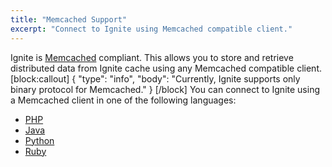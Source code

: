```yaml
---
title: "Memcached Support"
excerpt: "Connect to Ignite using Memcached compatible client."
---
```

Ignite is [Memcached](http://memcached.org/) compliant. This allows you to store and retrieve distributed data from Ignite cache using any Memcached compatible client.
[block:callout]
{
  "type": "info",
  "body": "Currently, Ignite supports only binary protocol for Memcached."
}
[/block]
You can connect to Ignite using a Memcached client in one of the following languages:

 * [PHP](doc:php)
 * [Java](doc:java)
 * [Python](doc:python)
 * [Ruby](doc:ruby)